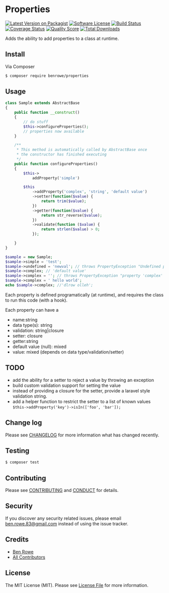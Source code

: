 # Properties

[![Latest Version on Packagist][ico-version]][link-packagist]
[![Software License][ico-license]](LICENSE.md)
[![Build Status][ico-travis]][link-travis]
[![Coverage Status][ico-scrutinizer]][link-scrutinizer]
[![Quality Score][ico-code-quality]][link-code-quality]
[![Total Downloads][ico-downloads]][link-downloads]

Adds the ability to add properties to a class at runtime.

## Install

Via Composer

``` bash
$ composer require benrowe/properties
```

## Usage

``` php
class Sample extends AbstractBase
{
    public function __construct()
    {
        // do stuff
        $this->configureProperties();
        // properties now available
    }

    /**
     * This method is automatically called by AbstractBase once
     * the constructor has finished executing
     */
    public function configureProperties()
    {
        $this->
            addProperty('simple')

        $this
            ->addProperty('complex', 'string', 'default value')
            ->setter(function($value) {
                return trim($value);
            })
            ->getter(function($value) {
                return str_reverse($value);
            })
            ->validate(function ($value) {
                return strlen($value) > 0;
            });

    }
}

$sample = new Sample;
$sample->simple = 'test';
$sample->undefined = 'newval'; // throws PropertyException "Undefined property 'undefined'"
$sample->complex; // 'default value'
$sample->complex = ''; // throws PropertyException "property 'complex' invalid value on set"
$sample->complex = ' hello world';
echo $sample->complex; //'dlrow olleh';

```

Each property is defined programatically (at runtime), and requires the class to run this code (with a hook).

Each property can have a

- name:string
- data type(s): string
- validation: string|closure
- setter: closure
- getter:string
- default value (null): mixed
- value: mixed (depends on data type/validation/setter)

## TODO
- add the ability for a setter to reject a value by throwing an exception
- build custom validation support for setting the value
 - instead of providing a closure for the setter, provide a laravel style validation string.
 - add a helper function to restrict the setter to a list of known values
  `$this->addProperty('key')->isIn(['foo', 'bar']);`

## Change log

Please see [CHANGELOG](CHANGELOG.md) for more information what has changed recently.

## Testing

``` bash
$ composer test
```

## Contributing

Please see [CONTRIBUTING](CONTRIBUTING.md) and [CONDUCT](CONDUCT.md) for details.

## Security

If you discover any security related issues, please email ben.rowe.83@gmail.com instead of using the issue tracker.

## Credits

- [Ben Rowe][link-author]
- [All Contributors][link-contributors]

## License

The MIT License (MIT). Please see [License File](LICENSE.md) for more information.

[ico-version]: https://img.shields.io/packagist/v/benrowe/properties.svg?style=flat-square
[ico-license]: https://img.shields.io/badge/license-MIT-brightgreen.svg?style=flat-square
[ico-travis]: https://img.shields.io/travis/benrowe/properties/master.svg?style=flat-square
[ico-scrutinizer]: https://img.shields.io/scrutinizer/coverage/g/benrowe/properties.svg?style=flat-square
[ico-code-quality]: https://img.shields.io/scrutinizer/g/benrowe/properties.svg?style=flat-square
[ico-downloads]: https://img.shields.io/packagist/dt/benrowe/properties.svg?style=flat-square

[link-packagist]: https://packagist.org/packages/benrowe/properties
[link-travis]: https://travis-ci.org/benrowe/properties
[link-scrutinizer]: https://scrutinizer-ci.com/g/benrowe/properties/code-structure
[link-code-quality]: https://scrutinizer-ci.com/g/benrowe/properties
[link-downloads]: https://packagist.org/packages/benrowe/properties
[link-author]: https://github.com/benrowe
[link-contributors]: ../../contributors
